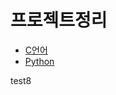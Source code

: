 # 프로젝트정리

- [C언어](https://github.com/noFlowWater/my-project/tree/c)
- [Python](https://github.com/noFlowWater/my-project/tree/python)


test8